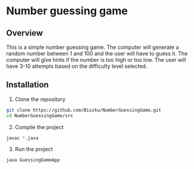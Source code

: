 # Number guessing game

## Overview
This is a simple number guessing game. 
The computer will generate a random number between 1 and 100 and the user will have to guess it. 
The computer will give hints if the number is too high or too low. 
The user will have 3-10 attempts based on the difficulty level selected.

## Installation

1. Clone the repository
```bash
git clone https://github.com/Biszku/NumberGuessingGame.git
cd NumberGuessingGame/src
```
2. Compile the project
```bash
javac *.java
```
3. Run the project
```bash
java GuessingGameApp
```
